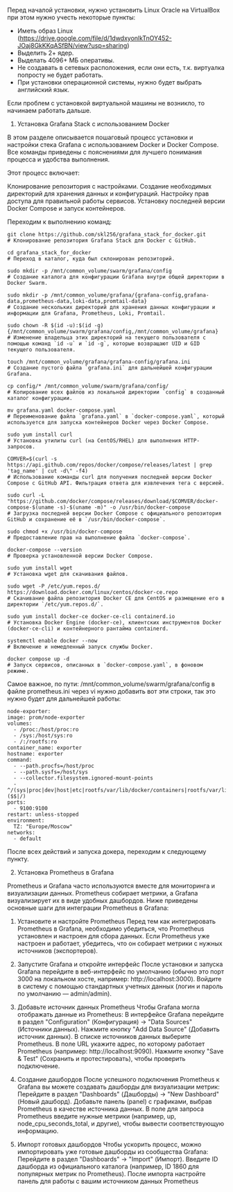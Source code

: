 Перед началой установки, нужно установить Linux Oracle на VirtualBox при этом нужно учесть некоторые пункты:

- Иметь образ Linux (https://drive.google.com/file/d/1dwdxyonlkTnOY452-JOaj8GkKKqASfBN/view?usp=sharing)
- Выделить 2+ ядер.
- Выделать 4096+ МБ оперативы.
- Не создавать в сетевых расположения, если они есть, т.к. виртуалка попросту не будет работать.
- При установки операционной системы, нужно будет выбрать английский язык.

Если проблем с установкой виртуальной машины не возникло, то начинаем работать дальше.

1. Установка Grafana Stack с использованием Docker

В этом разделе описывается пошаговый процесс установки и настройки стека Grafana с использованием Docker и Docker Compose. Все команды приведены с пояснениями для лучшего понимания процесса и удобства выполнения.

Этот процесс включает:

Клонирование репозитория с настройками.
Создание необходимых директорий для хранения данных и конфигураций.
Настройку прав доступа для правильной работы сервисов.
Установку последней версии Docker Compose и запуск контейнеров.

Переходим к выполнению команд:

    git clone https://github.com/skl256/grafana_stack_for_docker.git
    # Клонирование репозитория Grafana Stack для Docker с GitHub.

    cd grafana_stack_for_docker
    # Переход в каталог, куда был склонирован репозиторий.

    sudo mkdir -p /mnt/common_volume/swarm/grafana/config
    # Создание каталога для конфигурации Grafana внутри общей директории в Docker Swarm.

    sudo mkdir -p /mnt/common_volume/grafana/{grafana-config,grafana-data,prometheus-data,loki-data,promtail-data}
    # Создание нескольких директорий для хранения данных конфигурации и информации для Grafana, Prometheus, Loki, Promtail.
    
    sudo chown -R $(id -u):$(id -g) {/mnt/common_volume/swarm/grafana/config,/mnt/common_volume/grafana}
    # Изменение владельца этих директорий на текущего пользователя с помощью команд `id -u` и `id -g`, которые возвращают UID и GID текущего пользователя.
    
    touch /mnt/common_volume/grafana/grafana-config/grafana.ini
    # Создание пустого файла `grafana.ini` для дальнейшей конфигурации Grafana.
    
    cp config/* /mnt/common_volume/swarm/grafana/config/
    # Копирование всех файлов из локальной директории `config` в созданный каталог конфигурации.
    
    mv grafana.yaml docker-compose.yaml
    # Переименование файла `grafana.yaml` в `docker-compose.yaml`, который используется для запуска контейнеров Docker через Docker Compose.

    sudo yum install curl
    # Установка утилиты curl (на CentOS/RHEL) для выполнения HTTP-запросов.

    COMVER=$(curl -s https://api.github.com/repos/docker/compose/releases/latest | grep 'tag_name' | cut -d\" -f4)
    # Использование команды curl для получения последней версии Docker Compose с GitHub API. Фильтрация ответа для извлечения тега с версией.
                                                                          
    sudo curl -L "https://github.com/docker/compose/releases/download/$COMVER/docker-compose-$(uname -s)-$(uname -m)" -o /usr/bin/docker-compose
    # Загрузка последней версии Docker Compose с официального репозитория GitHub и сохранение её в `/usr/bin/docker-compose`.
                                                                          
    sudo chmod +x /usr/bin/docker-compose
    # Предоставление прав на выполнение файла `docker-compose`.

    docker-compose --version
    # Проверка установленной версии Docker Compose.
   
    sudo yum install wget
    # Установка wget для скачивания файлов.

    sudo wget -P /etc/yum.repos.d/ https://download.docker.com/linux/centos/docker-ce.repo
    # Скачивание файла репозитория Docker CE для CentOS и размещение его в директории `/etc/yum.repos.d/`.

    sudo yum install docker-ce docker-ce-cli containerd.io
    # Установка Docker Engine (docker-ce), клиентских инструментов Docker (docker-ce-cli) и контейнерного рантайма containerd.

    systemctl enable docker --now
    # Включение и немедленный запуск службы Docker.

    docker compose up -d
    # Запуск сервисов, описанных в `docker-compose.yaml`, в фоновом режиме.

Самое важное, по пути: /mnt/common_volume/swarm/grafana/config в файле prometheus.ini через vi нужно добавить вот эти строки, так это нужно будет для дальнейшей работы:

    node-exporter: 
    image: prom/node-exporter 
    volumes: 
      - /proc:/host/proc:ro 
      - /sys:/host/sys:ro 
      - /:/rootfs:ro 
    container_name: exporter 
    hostname: exporter 
    command: 
      - --path.procfs=/host/proc 
      - --path.sysfs=/host/sys 
      - --collector.filesystem.ignored-mount-points 
      - ^/(sys|proc|dev|host|etc|rootfs/var/lib/docker/containers|rootfs/var/lib/docker/overlay2|rootfs/run/docker/netns|rootfs/var/lib/docker/aufs)($$|/) 
    ports: 
      - 9100:9100 
    restart: unless-stopped 
    environment: 
      TZ: "Europe/Moscow" 
    networks: 
      - default

После всех действий и запуска докера, переходим к следующему пункту.

2. Установка Prometheus в Grafana

Prometheus и Grafana часто используются вместе для мониторинга и визуализации данных. Prometheus собирает метрики, а Grafana визуализирует их в виде удобных дашбордов. Ниже приведены основные шаги для интеграции Prometheus в Grafana:

1. Установите и настройте Prometheus
    Перед тем как интегрировать Prometheus в Grafana, необходимо убедиться, что Prometheus установлен и настроен для сбора данных. Если Prometheus уже настроен и работает, убедитесь, что он собирает метрики с нужных источников (экспортеров).

2. Запустите Grafana и откройте интерфейс
    После установки и запуска Grafana перейдите в веб-интерфейс по умолчанию (обычно это порт 3000 на локальном хосте, например: http://localhost:3000). Войдите в систему с помощью стандартных учетных данных (логин и пароль по умолчанию — admin/admin).

3. Добавьте источник данных Prometheus
    Чтобы Grafana могла отображать данные из Prometheus:
        В интерфейсе Grafana перейдите в раздел "Configuration" (Конфигурация) -> "Data Sources" (Источники данных).
        Нажмите кнопку "Add Data Source" (Добавить источник данных).
        В списке источников данных выберите Prometheus.
        В поле URL укажите адрес, по которому работает Prometheus (например: http://localhost:9090).
        Нажмите кнопку "Save & Test" (Сохранить и протестировать), чтобы проверить подключение.

4. Создание дашбордов
    После успешного подключения Prometheus к Grafana вы можете создавать дашборды для визуализации метрик:
        Перейдите в раздел "Dashboards" (Дашборды) -> "New Dashboard" (Новый дашборд).
        Добавьте панель (panel) с графиками, выбрав Prometheus в качестве источника данных.
        В поле для запроса Prometheus введите нужные метрики (например, up, node_cpu_seconds_total, и другие), чтобы вывести соответствующую информацию.

5. Импорт готовых дашбордов
    Чтобы ускорить процесс, можно импортировать уже готовые дашборды из сообщества Grafana:
        Перейдите в раздел "Dashboards" -> "Import" (Импорт).
        Введите ID дашборда из официального каталога (например, ID 1860 для популярных метрик по Prometheus).
        После импорта настройте панель для работы с вашим источником данных Prometheus
